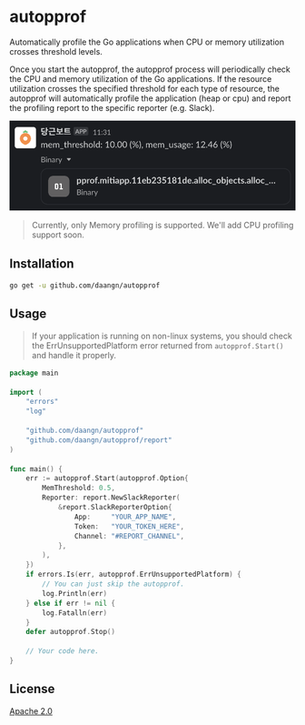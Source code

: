 # autopprof

Automatically profile the Go applications when CPU or memory utilization crosses
threshold levels.

Once you start the autopprof, the autopprof process will periodically check the CPU and
memory utilization of the Go
applications. If the resource utilization crosses the specified threshold for each type of
resource,
the autopprof will automatically profile the application (heap or cpu) and report the
profiling report to the specific reporter (e.g. Slack).

![profiling example](images/profiling_example.png)

> Currently, only Memory profiling is supported. We'll add CPU profiling support soon.

## Installation

```bash
go get -u github.com/daangn/autopprof
```

## Usage

> If your application is running on non-linux systems, you should check the
> ErrUnsupportedPlatform error returned from `autopprof.Start()` and handle it properly.

```go
package main

import (
	"errors"
	"log"

	"github.com/daangn/autopprof"
	"github.com/daangn/autopprof/report"
)

func main() {
	err := autopprof.Start(autopprof.Option{
		MemThreshold: 0.5,
		Reporter: report.NewSlackReporter(
			&report.SlackReporterOption{
				App:     "YOUR_APP_NAME",
				Token:   "YOUR_TOKEN_HERE",
				Channel: "#REPORT_CHANNEL",
			},
		),
	})
	if errors.Is(err, autopprof.ErrUnsupportedPlatform) {
		// You can just skip the autopprof.
		log.Println(err)
	} else if err != nil {
		log.Fatalln(err)
	}
	defer autopprof.Stop()

	// Your code here.
}
```

## License

[Apache 2.0](LICENSE)
